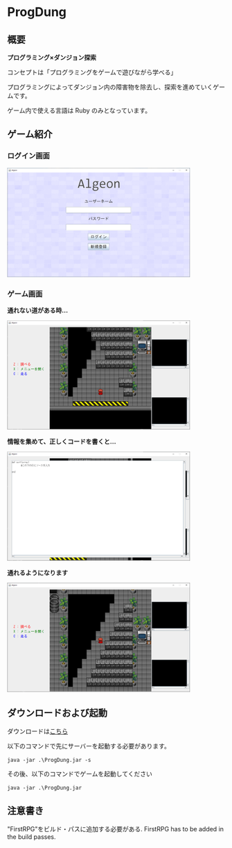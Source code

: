 # ProgDung

## 概要
**プログラミング×ダンジョン探索**

コンセプトは「プログラミングをゲームで遊びながら学べる」

プログラミングによってダンジョン内の障害物を除去し、探索を進めていくゲームです。

ゲーム内で使える言語は Ruby のみとなっています。

## ゲーム紹介
### ログイン画面

<img src="https://raw.githubusercontent.com/YNU-PL17-P2GH/ProgDung/master/build/screenshot/title.png" alt="login" title="login" width="422" height="251">

### ゲーム画面
**通れない道がある時…**

<img src="https://raw.githubusercontent.com/YNU-PL17-P2GH/ProgDung/master/build/screenshot/game_1.png" alt="game_1" title="game_1" width="422" height="251">

**情報を集めて、正しくコードを書くと…**

<img src="https://raw.githubusercontent.com/YNU-PL17-P2GH/ProgDung/master/build/screenshot/game_2.png" alt="game_2" title="game_2" width="422" height="251">

**通れるようになります**

<img src="https://raw.githubusercontent.com/YNU-PL17-P2GH/ProgDung/master/build/screenshot/game_3.png" alt="game_3" title="game_3" width="422" height="251">

## ダウンロードおよび起動
ダウンロードは[こちら](https://github.com/YNU-PL17-P2GH/ProgDung/raw/master/build/ProgDung.jar)

以下のコマンドで先にサーバーを起動する必要があります。
```
java -jar .\ProgDung.jar -s
```

その後、以下のコマンドでゲームを起動してください
```
java -jar .\ProgDung.jar
```

## 注意書き

"FirstRPG"をビルド・パスに追加する必要がある.
FirstRPG has to be added in the build passes.

